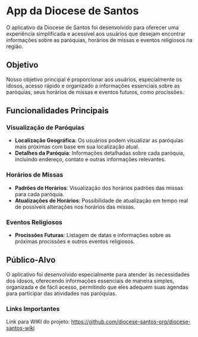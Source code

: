 # App da Diocese de Santos

O aplicativo da Diocese de Santos foi desenvolvido para oferecer uma experiência simplificada e acessível aos usuários que desejam encontrar informações sobre as paróquias, horários de missas e eventos religiosos na região.

## Objetivo

Nosso objetivo principal é proporcionar aos usuários, especialmente os idosos, acesso rápido e organizado a informações essenciais sobre as paróquias, seus horários de missas e eventos futuros, como procissões.

## Funcionalidades Principais

### Visualização de Paróquias

- **Localização Geográfica**: Os usuários podem visualizar as paróquias mais próximas com base em sua localização atual.
- **Detalhes da Paróquia**: Informações detalhadas sobre cada paróquia, incluindo endereço, contato e outras informações relevantes.

### Horários de Missas

- **Padrões de Horários**: Visualização dos horários padrões das missas para cada paróquia.
- **Atualizações de Horários**: Possibilidade de atualização em tempo real de possíveis alterações nos horários das missas.

### Eventos Religiosos

- **Procissões Futuras**: Listagem de datas e informações sobre as próximas procissões e outros eventos religiosos.

## Público-Alvo

O aplicativo foi desenvolvido especialmente para atender às necessidades dos idosos, oferecendo informações essenciais de maneira simples, organizada e de fácil acesso, permitindo que eles adequem suas agendas para participar das atividades nas paróquias.


### Links Importantes
Link para WIKI do projeto: https://github.com/diocese-santos-org/diocese-santos-wiki
